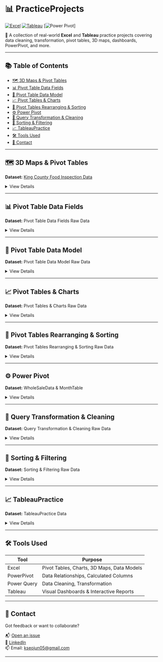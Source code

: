 # 📊 PracticeProjects

[![Excel](https://img.shields.io/badge/Excel-Data%20Analysis-green?logo=microsoft-excel)](https://www.microsoft.com/en-us/microsoft-365/excel)
[![Tableau](https://img.shields.io/badge/Tableau-Visualization-blue?logo=tableau)](https://www.tableau.com/)
[![Power Pivot](https://img.shields.io/badge/PowerPivot-Data%20Modeling-orange?logo=microsoft-powerpoint)]

🎯 A collection of real-world **Excel** and **Tableau** practice projects covering data cleaning, transformation, pivot tables, 3D maps, dashboards, PowerPivot, and more.

---

## 📚 Table of Contents

- [🗺️ 3D Maps & Pivot Tables](#️-3d-maps--pivot-tables)
- [📊 Pivot Table Data Fields](#-pivot-table-data-fields)
- [🧩 Pivot Table Data Model](#-data-model)
- [📈 Pivot Tables & Charts](#-pivot-tables--charts)
- [🔁 Pivot Tables Rearranging & Sorting](#-pivot-table-rearranging--sorting)
- [⚙️ Power Pivot](#️-powerpivot)
- [🔄 Query Transformation & Cleaning](#-query-transformation--cleaning)
- [🧮 Sorting & Filtering](#-sorting--filtering)
- [📈 TableauPractice](#-tableau-practice)
- [🛠 Tools Used](#-tools-used)
- [🤝 Contact](#-contact)

---

## 🗺️ 3D Maps & Pivot Tables

**Dataset:**  [King County Food Inspection Data](./King%20County%20Food_Inspection.xlsx)

<details>
<summary>View Details</summary>

- `PT-NO CONFIRM`: Restaurants with **"Not Confirmed"** inspections.
- `PT-S>250-RC1`: Restaurants with **250+ seating** & **Risk Category 1**.
- `PM-NOT READY`: Seattle restaurants **not ready for inspection**.
- `PM - EASTSIDE NR`: **Not ready for inspection** in Bellevue, Redmond, Mercer Island, Sammamish, Woodinville.
- `PM Pivot`: Reformats data for mapping.
- `king county food_inspection`: Raw inspection dataset.

</details>

---

## 📊 Pivot Table Data Fields

**Dataset:** Pivot Table Data Fields Raw Data

<details>
<summary>View Details</summary>

- **By Quarter**: Avg sales per quarter for 5 herbs.
- **By Year**: Yearly avg from 2001 to 2005.
- **By Product**: Avg sales by herb & overall.
- **Recommended Pivot**: Yearly sum for **basil leaf**, with conditional formatting & highlights.

</details>

---

## 🧩 Pivot Table Data Model

**Dataset:** Pivot Table Data Model Raw Data

<details>
<summary>View Details</summary>
  
  - Created relationships between:
  - `Reservations ↔ Customers`
  - `Reservations ↔ Rooms`
    
  - `PivotTable 1`: Show customers booking in **March**.
  - `PivotTable 2`: Reservations **>$500** and their rooms.
  - `PivotChart 1`: Chart with labels and custom formatting.

</details>

---

## 📈 Pivot Tables & Charts

**Dataset:** Pivot Tables & Charts Raw Data

<details>
<summary>View Details</summary>

- `basil leaf avg sales table`: Avg by **region & quarter** + grand total.
- `sum of sales percentage`: % contribution of herbs during **low-performing quarters** (North).
- `max sales rank`: Ranks best quarters by **top 2 products** in Central.
- `basil leaf avg sales chart`: North vs South sales comparison (3 quarters).
- `pivot`: Raw data source.

</details>

---

## 🔁 Pivot Tables Rearranging & Sorting

**Dataset:** Pivot Tables Rearranging & Sorting Raw Data

<details>
<summary>View Details</summary>

- `Sheet1`: Recliner units sold per **salesperson**.
- `manipulating`: 2014 sales for 2 salespeople.
- `dategrouping`: Transactions in **March, Q1 2015**.
- `othergrouping`: Items sold by **region**.
- `slicers`: Wellington Designs purchases by region.
- `Sheet2`: Product chart (last 2 quarters of 2015).
- `creating`: Pivot chart version of raw dataset.

</details>

---

## ⚙️ Power Pivot

**Dataset:** WholeSaleData & MonthTable

<details>
<summary>View Details</summary>

- `total product sales`: Monthly sum per product + grand total.
- `total orders`: Monthly order counts.
- Data cleaned and combined from 2 sources.

</details>

---

## 🔄 Query Transformation & Cleaning

**Dataset:** Query Transformation & Cleaning Raw Data

<details>
<summary>View Details</summary>

- `nm contacts`: NM customers with cleaned contact info.
- `contacts`: Separated names, ZIP, state, etc.
- `totals`: Totals & averages for **sales**, **expenses**, **profit**.
- `cleaned`: Final cleaned version.
- `shape`: Original raw data.
- `calculations`: Used for derivative profit/sales metrics.

</details>

---

## 🧮 Sorting & Filtering

**Dataset:** Sorting & Filtering Raw Data

<details>
<summary>View Details</summary>

- `sorting`: Multi-level sort — Dept (asc), Building (desc), Status, Rating, Years.
- `subtotal 1`: Compensation by department.
- `subtotal 2`: Detailed by employee, grouped.
- `filter 1`: Full-time, hired after June 1, DMR benefits.
- `filter 2`: Contract/hourly, Watson building, 11–15 years, rating > 3.
- `filter 3`: Hourly, hired in 2011, no benefits.
- `filter 4`: Last name starts with L, rating < 2, 3 years.
- `splitting data`: Breaks city, state, ZIP.
- `flash fill`: Cleans phone format and extracts area code.

</details>

---

## 📈 TableauPractice

**Dataset:** TableauPractice Data

<details>
<summary>View Details</summary>

- **Page 1:** Q3 sales by region.
- **Page 2:** Bar chart — East vs West.
- **Page 3:** Pie charts for West, Central, South (by quarter).
- **Page 4:** Interactive **dashboard** with filterable quarters/products.

</details>

---

## 🛠 Tools Used

| Tool       | Purpose                                  |
|------------|------------------------------------------|
| Excel      | Pivot Tables, Charts, 3D Maps, Data Models |
| PowerPivot | Data Relationships, Calculated Columns   |
| Power Query| Data Cleaning, Transformation            |
| Tableau    | Visual Dashboards & Interactive Reports  |

---

## 🤝 Contact

Got feedback or want to collaborate?

📬 [Open an issue](https://github.com/SeojunKim05/PracticeProjects/issues)  
💼 [LinkedIn](https://www.linkedin.com/in/seojun-kim-089b7b339)  
📫 Email: kseojun05@gmail.com

---
